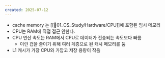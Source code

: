 ```yaml
---
created: 2025-07-12
---
```

- cache memory 는 [[📂01_CS_Study/Hardware/CPU]]에 포함된 임시 메모리
- CPU는 RAM에 직접 접근 안한다.
- CPU 연산 속도는 RAM에서 CPU로 데이터가 전송되는 속도보다 빠름
	- 이런 갭을 줄이기 위해 여러 계층으로 된 캐시 메모리를 둠
- L1 캐시가 가장 CPU와 가깝고 저장 용량이 작음